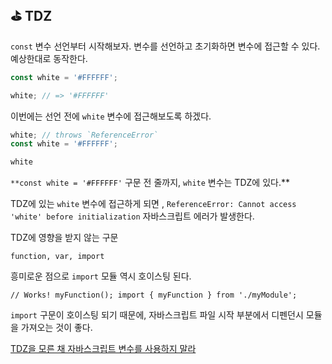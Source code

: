 ## ⛳ TDZ

`const` 변수 선언부터 시작해보자. 변수를 선언하고 초기화하면 변수에 접근할 수 있다. 예상한대로 동작한다.

```jsx
const white = '#FFFFFF';

white; // => '#FFFFFF'
```

이번에는 선언 전에 `white` 변수에 접근해보도록 하겠다.

```jsx
white; // throws `ReferenceError`
const white = '#FFFFFF';

white
```

`**const white = '#FFFFFF'` 구문 전 줄까지, `white` 변수는 TDZ에 있다.**

TDZ에 있는 `white` 변수에 접근하게 되면 , `ReferenceError: Cannot access 'white' before initialization` 자바스크립트 에러가 발생한다.

TDZ에 영향을 받지 않는 구문

`function, var, import`

흥미로운 점으로 `import` 모듈 역시 호이스팅 된다.

`// Works!
myFunction();
import { myFunction } from './myModule';`

`import` 구문이 호이스팅 되기 때문에, 자바스크립트 파일 시작 부분에서 디펜던시 모듈을 가져오는 것이 좋다.

[TDZ을 모른 채 자바스크립트 변수를 사용하지 말라](https://ui.toast.com/weekly-pick/ko_20191014)
